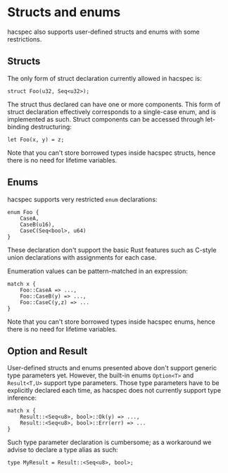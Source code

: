 # Structs and enums

hacspec also supports user-defined structs and enums with some restrictions.

## Structs

The only form of struct declaration currently allowed in hacspec is:

```rust, noplaypen
struct Foo(u32, Seq<u32>);
```

The struct thus declared can have one or more components. This form of struct
declaration effectively corresponds to a single-case enum, and is implemented
as such. Struct components can be accessed through let-binding destructuring:

```rust, noplaypen
let Foo(x, y) = z;
```

Note that you can't store borrowed types inside hacspec structs, hence there is no
need for lifetime variables.

## Enums

hacspec supports very restricted `enum` declarations:

```rust, noplaypen
enum Foo {
    CaseA,
    CaseB(u16),
    CaseC(Seq<bool>, u64)
}
```

These declaration don't support the basic Rust features such as C-style
union declarations with assignments for each case.

Enumeration values can be pattern-matched in an expression:

```rust, noplaypen
match x {
    Foo::CaseA => ...,
    Foo::CaseB(y) => ...,
    Foo::CaseC(y,z) => ...
}
```

Note that you can't store borrowed types inside hacspec enums, hence there is no
need for lifetime variables.

## Option and Result

User-defined structs and enums presented above don't support generic type
parameters yet. However, the built-in enums `Option<T>` and `Result<T,U>`
support type parameters. Those type parameters have to be explicitly declared
each time, as hacspec does not currently support type inference:

```rust, noplaypen
match x {
    Result::<Seq<u8>, bool>::Ok(y) => ...,
    Result::<Seq<u8>, bool>::Err(err) => ...
}
```

Such type parameter declaration is cumbersome; as a workaround we advise
to declare a type alias as such:

```rust, noplaypen
type MyResult = Result::<Seq<u8>, bool>;
```
